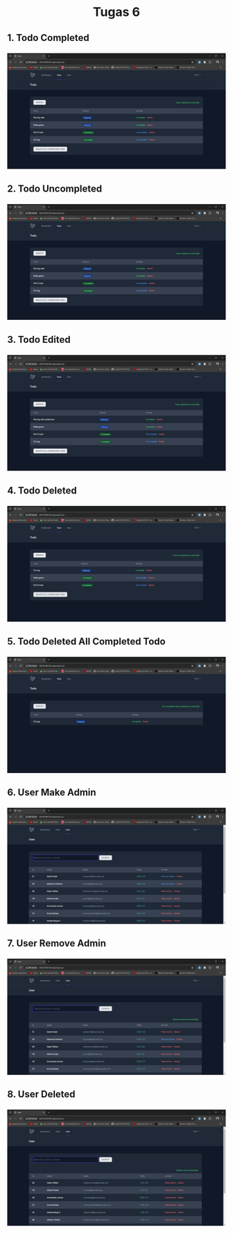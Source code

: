 <h1 align="center">Tugas 6</h1>

###

<h2 align="left">1. Todo Completed</h2>

###

<div align="center">
  <img height="" src="screenshot/Tugas6/06_1.png"  />
</div>

###

<h2 align="left">2. Todo Uncompleted</h2>

###

<div align="center">
  <img height="" src="screenshot/Tugas6/06_2.png"  />
</div>

###

<h2 align="left">3. Todo Edited</h2>

###

<div align="center">
  <img height="" src="screenshot/Tugas6/06_3.png"  />
</div>

###

<h2 align="left">4. Todo Deleted</h2>

###

<div align="center">
  <img height="" src="screenshot/Tugas6/06_4.png"  />
</div>

###

<h2 align="left">5. Todo Deleted All Completed Todo</h2>

###

<div align="center">
  <img height="" src="screenshot/Tugas6/06_5.png"  />
</div>

###

<h2 align="left">6. User Make Admin</h2>

###

<div align="center">
  <img height="" src="screenshot/Tugas6/06_6.png"  />
</div>

###

<h2 align="left">7. User Remove Admin</h2>

###

<div align="center">
  <img height="" src="screenshot/Tugas6/06_7.png"  />
</div>

###

<h2 align="left">8. User Deleted</h2>

###

<div align="center">
  <img height="" src="screenshot/Tugas6/06_8.png"  />
</div>

###
